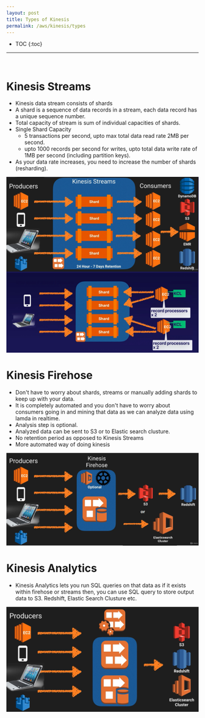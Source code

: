 ```yaml
---
layout: post
title: Types of Kinesis
permalink: /aws/kinesis/types
---
```


- TOC
{:toc}

<hr><br>

# Kinesis Streams

- Kinesis data stream consists of shards
- A shard is a sequence of data records in a stream, each data record has a unique sequence number.
- Total capacity of stream is sum of individual capacities of shards.
- Single Shard Capacity
  - 5 transactions per second, upto max total data read rate 2MB per second.
  - upto 1000 records per second for writes, upto total data write rate of 1MB per second (including partition keys).
- As your data rate increases, you need to increase the number of shards (resharding).

![](https://github.com/arpit04tripathi/files-cdn/raw/cdn/aws/kinesis/kinesis-streams.png)

# Kinesis Firehose

- Don't have to worry about shards, streams or manually adding shards to keep up with your data.
- It is completely automated and you don't have to worry about consumers going in and mining that data as we can analyze data using lamda in realtime.
- Analysis step is optional.
- Analyzed data can be sent to S3 or to Elastic search clusture.
- No retention period as opposed to Kinesis Streams
- More automated way of doing kinesis

![](https://github.com/arpit04tripathi/files-cdn/raw/cdn/aws/kinesis/kinesis-firehose.png)

# Kinesis Analytics

- Kinesis Analytics lets you run SQL queries on that data as if it exists within firehose or streams then, you can use SQL query to store output data to S3. Redshift, Elastic Search Clusture etc.

![](https://github.com/arpit04tripathi/files-cdn/raw/cdn/aws/kinesis/kinesis-analytics.png)

